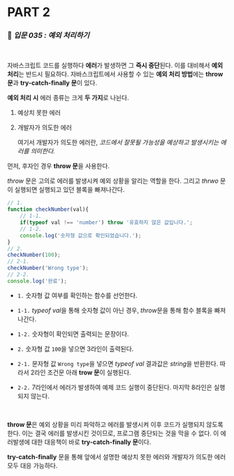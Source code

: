 # PART 2

###  :pencil: ***입문 035 :  예외 처리하기***

<br>

자바스크립트 코드를 실행하다 **에러**가 발생하면 그 **즉시 중단**된다. 이를 대비해서 **예외 처리**는 반드시 필요하다. 자바스크립트에서 사용할 수 있는 **예외 처리 방법**에는 **throw 문**과 **try-catch-finally 문**이 있다.

**예외 처리 시** 에러 종류는 크게 **두 가지**로 나뉜다. 

1. 예상치 못한 에러

2. 개발자가 의도한 에러

   여기서 개발자가 의도한 에러란, _코드에서 잘못될 가능성을 예상하고 발생시키는 에러를 의미한다._

먼저, 후자인 경우 **throw 문**을 사용한다.

*throw* 문은 고의로 에러를 발생시켜 예외 상황을 알리는 역할을 한다. 그리고 *thrwo* 문이 실행되면 실행되고 있던 블록을 빠져나간다.

```javascript
// 1.
function checkNumber(val){
    // 1-1.
    if(typeof val !== 'number') throw '유효하지 않은 값입니다.';
    // 1-2.
    console.log('숫자형 값으로 확인되었습니다.');
}
// 2.
checkNumber(100);
// 2-1.
checkNumber('Wrong type');
// 2-2.
console.log('완료');
```

- `1.` 숫자형 값 여부를 확인하는 함수를 선언한다.

- `1-1.` *typeof val*을 통해 숫자형 값이 아닌 경우, *throw*문을 통해 함수 블록을 빠져나간다.
- `1-2.` 숫자형이 확인되면 출력되는 문장이다.
- `2.` 숫자형 값 `100`을 넣으면 3라인이 출력된다.

- `2-1.` 문자형 값 `Wrong type`을 넣으면 *typeof val* 결과값은 *string*을 반환한다. 따라서 2라인 조건문 아래 **trow 문**이 실행된다.
- `2-2.` 7라인에서 에러가 발생하여 예제 코드 실행이 중단된다. 마지막 8라인은 실행되지 않는다. 

<br>

**throw 문**은 예외 상황을 미리 파악하고 에러를 발생시켜 이후 코드가 실행되지 않도록 한다. 이는 결국 에러를 발생시킨 것이므로, 프로그램 중단되는 것을 막을 수 없다. 이 에러발생에 대한 대응책이 바로 **try-catch-finally 문**이다. 

**try-catch-finally** 문을 통해 앞에서 설명한 예상치 못한 에러와 개발자가 의도한 에러 모두 대응 가능하다.
